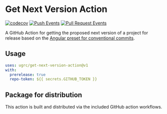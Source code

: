 # Get Next Version Action

[![codecov](https://codecov.io/gh/agrc/get-next-version-action/branch/main/graph/badge.svg?token=ImA9Wme6pQ)](https://codecov.io/gh/agrc/get-next-version-action)
[![Push Events](https://github.com/agrc/get-next-version-action/actions/workflows/push.yml/badge.svg)](https://github.com/agrc/get-next-version-action/actions/workflows/push.yml)
[![Pull Request Events](https://github.com/agrc/get-next-version-action/actions/workflows/pull_request.yml/badge.svg)](https://github.com/agrc/get-next-version-action/actions/workflows/pull_request.yml)

A GitHub Action for getting the proposed next version of a project for release based on the [Angular preset for conventional commits](https://github.com/angular/angular/blob/main/CONTRIBUTING.md#-commit-message-format).

## Usage

```yaml
uses: ugrc/get-next-version-action@v1
with:
  prerelease: true
  repo-token: ${{ secrets.GITHUB_TOKEN }}
```

## Package for distribution

This action is built and distributed via the included GitHub action workflows.
